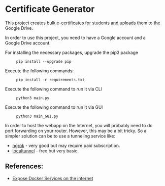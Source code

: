# Certificate Generator

This project creates bulk e-certificates for students and uploads them to the Google Drive.

In order to use this project, you need to have a Google account and a Google Drive account. 

For installing the necessary packages, upgrade the pip3 package

```     pip install --upgrade pip```

Execute the following commands:

```     pip install -r requirements.txt```

Execute the following command to run it via CLI

```     python3 main.py```

Execute the following command to run it via GUI

```     python3 main_GUI.py```


In order to host the webapp on the Internet, you will probably need to do port forwarding on your router. However, this may be a bit tricky. So a simpler solution can be to use a tunneling service like:

-   [ngrok](https://ngrok.com/) - very good but may require paid subscription.
-   [localtunnel](https://localtunnel.github.io/www/) - free but very basic.


## References:
- [Expose Docker Services on the internet](https://technology.amis.nl/software-development/expose-docker-container-services-on-the-internet-using-ngrok)
